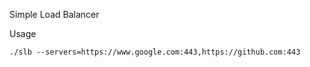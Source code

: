 Simple Load Balancer

Usage
```
./slb --servers=https://www.google.com:443,https://github.com:443
```
